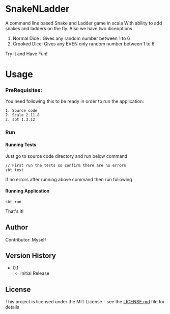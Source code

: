 # SnakeNLadder
A command line based Snake and Ladder game in scala
With ability to add snakes and ladders on the fly. Also we have two diceoptions
1. Normal Dice : Gives any random number between 1 to 6
2. Crooked Dice: Gives any EVEN only random number between 1 to 6

Try it and Have Fun!
# Usage

### PreRequisites:
You need following this to be ready in order to run the application:
```
1. Source code
2. Scala 2.11.8
2. sbt 1.3.12
```

### Run

#### Running Tests
Just go to source code directory and run below command
````
// First run the tests so confirm there are no errors
sbt test
````
If no errors after running above command then run following

#### Running Application
````
sbt run
````

That's it! 

## Author
Contributor: Myself

## Version History
* 0.1
    * Initial Release

## License

This project is licensed under the MIT License - see the [LICENSE.md](LICENSE) file for details
